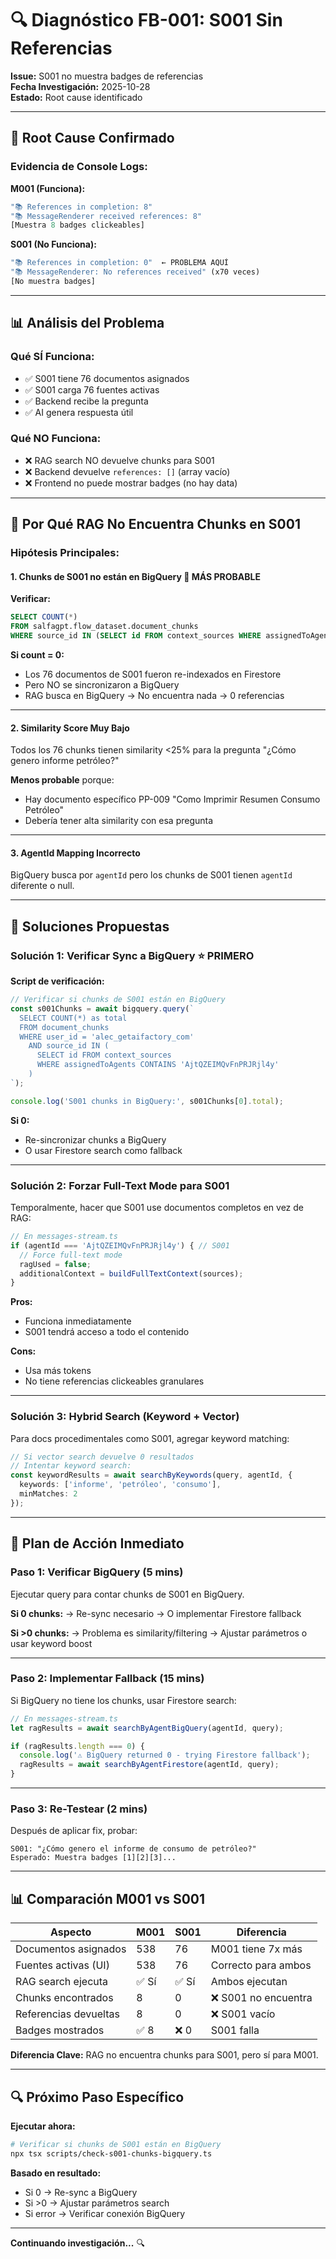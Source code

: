 # 🔍 Diagnóstico FB-001: S001 Sin Referencias

**Issue:** S001 no muestra badges de referencias  
**Fecha Investigación:** 2025-10-28  
**Estado:** Root cause identificado

---

## 🚨 Root Cause Confirmado

### **Evidencia de Console Logs:**

**M001 (Funciona):**
```javascript
"📚 References in completion: 8"
"📚 MessageRenderer received references: 8"
[Muestra 8 badges clickeables]
```

**S001 (No Funciona):**
```javascript
"📚 References in completion: 0"  ← PROBLEMA AQUÍ
"📚 MessageRenderer: No references received" (x70 veces)
[No muestra badges]
```

---

## 📊 Análisis del Problema

### **Qué SÍ Funciona:**
- ✅ S001 tiene 76 documentos asignados
- ✅ S001 carga 76 fuentes activas
- ✅ Backend recibe la pregunta
- ✅ AI genera respuesta útil

### **Qué NO Funciona:**
- ❌ RAG search NO devuelve chunks para S001
- ❌ Backend devuelve `references: []` (array vacío)
- ❌ Frontend no puede mostrar badges (no hay data)

---

## 🔎 Por Qué RAG No Encuentra Chunks en S001

### **Hipótesis Principales:**

#### **1. Chunks de S001 no están en BigQuery** 🔴 MÁS PROBABLE

**Verificar:**
```sql
SELECT COUNT(*) 
FROM salfagpt.flow_dataset.document_chunks
WHERE source_id IN (SELECT id FROM context_sources WHERE assignedToAgents CONTAINS 'AjtQZEIMQvFnPRJRjl4y')
```

**Si count = 0:**
- Los 76 documentos de S001 fueron re-indexados en Firestore
- Pero NO se sincronizaron a BigQuery
- RAG busca en BigQuery → No encuentra nada → 0 referencias

---

#### **2. Similarity Score Muy Bajo**

Todos los 76 chunks tienen similarity <25% para la pregunta "¿Cómo genero informe petróleo?"

**Menos probable** porque:
- Hay documento específico PP-009 "Como Imprimir Resumen Consumo Petróleo"
- Debería tener alta similarity con esa pregunta

---

#### **3. AgentId Mapping Incorrecto**

BigQuery busca por `agentId` pero los chunks de S001 tienen `agentId` diferente o null.

---

## 🔧 Soluciones Propuestas

### **Solución 1: Verificar Sync a BigQuery** ⭐ PRIMERO

**Script de verificación:**
```javascript
// Verificar si chunks de S001 están en BigQuery
const s001Chunks = await bigquery.query(`
  SELECT COUNT(*) as total
  FROM document_chunks  
  WHERE user_id = 'alec_getaifactory_com'
    AND source_id IN (
      SELECT id FROM context_sources 
      WHERE assignedToAgents CONTAINS 'AjtQZEIMQvFnPRJRjl4y'
    )
`);

console.log('S001 chunks in BigQuery:', s001Chunks[0].total);
```

**Si 0:**
- Re-sincronizar chunks a BigQuery
- O usar Firestore search como fallback

---

### **Solución 2: Forzar Full-Text Mode para S001**

Temporalmente, hacer que S001 use documentos completos en vez de RAG:

```typescript
// En messages-stream.ts
if (agentId === 'AjtQZEIMQvFnPRJRjl4y') { // S001
  // Force full-text mode
  ragUsed = false;
  additionalContext = buildFullTextContext(sources);
}
```

**Pros:**
- Funciona inmediatamente
- S001 tendrá acceso a todo el contenido

**Cons:**
- Usa más tokens
- No tiene referencias clickeables granulares

---

### **Solución 3: Hybrid Search (Keyword + Vector)**

Para docs procedimentales como S001, agregar keyword matching:

```typescript
// Si vector search devuelve 0 resultados
// Intentar keyword search:
const keywordResults = await searchByKeywords(query, agentId, {
  keywords: ['informe', 'petróleo', 'consumo'],
  minMatches: 2
});
```

---

## 🎯 Plan de Acción Inmediato

### **Paso 1: Verificar BigQuery (5 mins)**

Ejecutar query para contar chunks de S001 en BigQuery.

**Si 0 chunks:**
→ Re-sync necesario
→ O implementar Firestore fallback

**Si >0 chunks:**
→ Problema es similarity/filtering
→ Ajustar parámetros o usar keyword boost

---

### **Paso 2: Implementar Fallback (15 mins)**

Si BigQuery no tiene los chunks, usar Firestore search:

```typescript
// En messages-stream.ts
let ragResults = await searchByAgentBigQuery(agentId, query);

if (ragResults.length === 0) {
  console.log('⚠️ BigQuery returned 0 - trying Firestore fallback');
  ragResults = await searchByAgentFirestore(agentId, query);
}
```

---

### **Paso 3: Re-Testear (2 mins)**

Después de aplicar fix, probar:
```
S001: "¿Cómo genero el informe de consumo de petróleo?"
Esperado: Muestra badges [1][2][3]...
```

---

## 📊 Comparación M001 vs S001

| Aspecto | M001 | S001 | Diferencia |
|---|---|---|---|
| Documentos asignados | 538 | 76 | M001 tiene 7x más |
| Fuentes activas (UI) | 538 | 76 | Correcto para ambos |
| RAG search ejecuta | ✅ Sí | ✅ Sí | Ambos ejecutan |
| Chunks encontrados | 8 | 0 | ❌ S001 no encuentra |
| Referencias devueltas | 8 | 0 | ❌ S001 vacío |
| Badges mostrados | ✅ 8 | ❌ 0 | S001 falla |

**Diferencia Clave:** RAG no encuentra chunks para S001, pero sí para M001.

---

## 🔍 Próximo Paso Específico

**Ejecutar ahora:**
```bash
# Verificar si chunks de S001 están en BigQuery
npx tsx scripts/check-s001-chunks-bigquery.ts
```

**Basado en resultado:**
- Si 0 → Re-sync a BigQuery
- Si >0 → Ajustar parámetros search
- Si error → Verificar conexión BigQuery

---

**Continuando investigación...** 🔍


